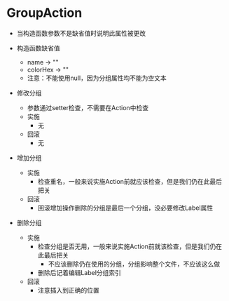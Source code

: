 # GroupAction
 - 当构造函数参数不是缺省值时说明此属性被更改
 - 构造函数缺省值
   - name     -> ""
   - colorHex -> ""
   - 注意：不能使用null，因为分组属性均不能为空文本

 - 修改分组
   - 参数通过setter检查，不需要在Action中检查
   - 实施
     - 无
   - 回滚
     - 无
 - 增加分组
   - 实施
     - 检查重名，一般来说实施Action前就应该检查，但是我们仍在此最后把关
   - 回滚
     - 回滚增加操作删除的分组是最后一个分组，没必要修改Label属性
 - 删除分组
   - 实施
     - 检查分组是否无用，一般来说实施Action前就该检查，但是我们仍在此最后把关
       - 不应该删除仍在使用的分组，分组影响整个文件，不应该这么做
     - 删除后记着编辑Label分组索引
   - 回滚
     - 注意插入到正确的位置
